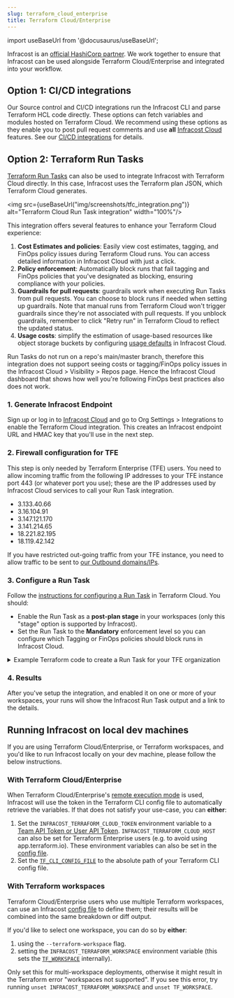 ```yaml
---
slug: terraform_cloud_enterprise
title: Terraform Cloud/Enterprise
---
```


import useBaseUrl from '@docusaurus/useBaseUrl';

Infracost is an [official HashiCorp partner](https://www.hashicorp.com/partners/tech/infracost). We work together to ensure that Infracost can be used alongside Terraform Cloud/Enterprise and integrated into your workflow.

## Option 1: CI/CD integrations

Our Source control and CI/CD integrations run the Infracost CLI and parse Terraform HCL code directly. These options can fetch variables and modules hosted on Terraform Cloud. We recommend using these options as they enable you to post pull request comments and use **all** [Infracost Cloud](/docs/infracost_cloud/get_started/) features. See our [CI/CD integrations](/docs/integrations/cicd/) for details.

## Option 2: Terraform Run Tasks

[Terraform Run Tasks](https://developer.hashicorp.com/terraform/cloud-docs/workspaces/settings/run-tasks) can also be used to integrate Infracost with Terraform Cloud directly. In this case, Infracost uses the Terraform plan JSON, which Terraform Cloud generates.

<img src={useBaseUrl("img/screenshots/tfc_integration.png")} alt="Terraform Cloud Run Task integration" width="100%"/>

This integration offers several features to enhance your Terraform Cloud experience:
1. **Cost Estimates and policies**: Easily view cost estimates, tagging, and FinOps policy issues during Terraform Cloud runs. You can access detailed information in Infracost Cloud with just a click.
2. **Policy enforcement**: Automatically block runs that fail tagging and FinOps policies that you've designated as blocking, ensuring compliance with your policies.
3. **Guardrails for pull requests**: guardrails work when executing Run Tasks from pull requests. You can choose to block runs if needed when setting up guardrails. Note that manual runs from Terraform Cloud won't trigger guardrails since they're not associated with pull requests. If you unblock guardrails, remember to click "Retry run" in Terraform Cloud to reflect the updated status.
4. **Usage costs**: simplify the estimation of usage-based resources like object storage buckets by configuring [usage defaults](/docs/features/usage_based_resources/) in Infracost Cloud.

Run Tasks do not run on a repo's main/master branch, therefore this integration does not support seeing costs or tagging/FinOps policy issues in the Infracost Cloud > Visibility > Repos page. Hence the Infracost Cloud dashboard that shows how well you're following FinOps best practices also does not work.

### 1. Generate Infracost Endpoint

Sign up or log in to [Infracost Cloud](https://dashboard.infracost.io) and go to Org Settings > Integrations to enable the Terraform Cloud integration. This creates an Infracost endpoint URL and HMAC key that you'll use in the next step.

### 2. Firewall configuration for TFE

This step is only needed by Terraform Enterprise (TFE) users. You need to allow incoming traffic from the following IP addresses to your TFE instance port 443 (or whatever port you use); these are the IP addresses used by Infracost Cloud services to call your Run Task integration.
- 3.133.40.66
- 3.16.104.91
- 3.147.121.170
- 3.141.214.65
- 18.221.82.195
- 18.119.42.142

If you have restricted out-going traffic from your TFE instance, you need to allow traffic to be sent to [our Outbound domains/IPs](/docs/faq/#how-can-i-whitelist-infracost-ip-addresses).

### 3. Configure a Run Task

Follow the [instructions for configuring a Run Task](https://www.terraform.io/docs/cloud/workspaces/run-tasks.html#configuring-a-run-task) in Terraform Cloud. You should:
- Enable the Run Task as a **post-plan stage** in your workspaces (only this "stage" option is supported by Infracost).
- Set the Run Task to the **Mandatory** enforcement level so you can configure which Tagging or FinOps policies should block runs in Infracost Cloud.

<details><summary>Example Terraform code to create a Run Task for your TFE organization</summary>

  ```
  # You can create Run Tasks for your TFE organization using the Terraform console
  # or inside your Terraform repository:

  resource "tfe_organization_run_task" "example" {
    # Name of your TFE organization
    organization = "org-name"
    # Endpoint URL from Infracost
    url          = "https://dashboard.api.infracost.io/hooks/ABCDE"
    # Name of your Run Task
    name         = "Infracost"
    enabled      = true
    # HMAC Key from Infracost
    hmac_key     = "SUPER_SECRET_KEY"
    description  = "Infracost cost estimation"
  }

  # Now that you have a Run task for your entire Organization,
  # you need to set up individual Run Tasks for each workspace:

  resource "tfe_workspace_run_task" "example" {
    # ID of your workspace
    workspace_id      = resource.tfe_workspace.example.id
    # ID of the organization run task previously created.
    task_id           = resource.tfe_organization_run_task.example.id
    enforcement_level = "mandatory"
  }
  ```
</details>

### 4. Results

After you've setup the integration, and enabled it on one or more of your workspaces, your runs will show the Infracost Run Task output and a link to the details.

## Running Infracost on local dev machines

If you are using Terraform Cloud/Enterprise, or Terraform workspaces, and you'd like to run Infracost locally on your dev machine, please follow the below instructions.

### With Terraform Cloud/Enterprise

When Terraform Cloud/Enterprise's [remote execution mode](https://www.terraform.io/cloud-docs/workspaces/settings#execution-mode) is used, Infracost will use the token in the Terraform CLI config file to automatically retrieve the variables. If that does not satisfy your use-case, you can **either**:
1. Set the `INFRACOST_TERRAFORM_CLOUD_TOKEN` environment variable to a [Team API Token or User API Token](https://www.terraform.io/docs/cloud/users-teams-organizations/api-tokens.html). `INFRACOST_TERRAFORM_CLOUD_HOST` can also be set for Terraform Enterprise users (e.g. to avoid using app.terraform.io). These environment variables can also be set in the [config file](/docs/features/config_file).
2. Set the [`TF_CLI_CONFIG_FILE`](https://www.terraform.io/docs/commands/environment-variables.html#tf_cli_config_file) to the absolute path of your Terraform CLI config file.

### With Terraform workspaces

Terraform Cloud/Enterprise users who use multiple Terraform workspaces, can use an Infracost [config file](/docs/features/config_file) to define them; their results will be combined into the same breakdown or diff output.

If you'd like to select one workspace, you can do so by **either**:
1. using the `--terraform-workspace` flag.
2. setting the `INFRACOST_TERRAFORM_WORKSPACE` environment variable (this sets the [`TF_WORKSPACE`](https://www.terraform.io/docs/cli/config/environment-variables.html#tf_workspace) internally).

Only set this for multi-workspace deployments, otherwise it might result in the Terraform error "workspaces not supported". If you see this error, try running `unset INFRACOST_TERRAFORM_WORKSPACE` and `unset TF_WORKSPACE`.
